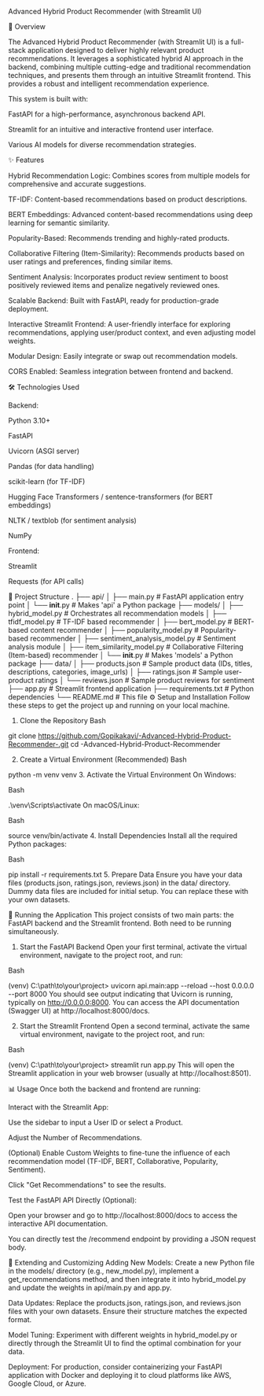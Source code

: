 Advanced Hybrid Product Recommender (with Streamlit UI)

🚀 Overview

The Advanced Hybrid Product Recommender (with Streamlit UI) is a full-stack application designed to deliver highly relevant product recommendations. It leverages a sophisticated hybrid AI approach in the backend, combining multiple cutting-edge and traditional recommendation techniques, and presents them through an intuitive Streamlit frontend. This provides a robust and intelligent recommendation experience.

This system is built with:

FastAPI for a high-performance, asynchronous backend API.

Streamlit for an intuitive and interactive frontend user interface.

Various AI models for diverse recommendation strategies.

✨ Features

Hybrid Recommendation Logic: Combines scores from multiple models for comprehensive and accurate suggestions.

TF-IDF: Content-based recommendations based on product descriptions.

BERT Embeddings: Advanced content-based recommendations using deep learning for semantic similarity.

Popularity-Based: Recommends trending and highly-rated products.

Collaborative Filtering (Item-Similarity): Recommends products based on user ratings and preferences, finding similar items.

Sentiment Analysis: Incorporates product review sentiment to boost positively reviewed items and penalize negatively reviewed ones.

Scalable Backend: Built with FastAPI, ready for production-grade deployment.

Interactive Streamlit Frontend: A user-friendly interface for exploring recommendations, applying user/product context, and even adjusting model weights.

Modular Design: Easily integrate or swap out recommendation models.

CORS Enabled: Seamless integration between frontend and backend.

🛠️ Technologies Used

Backend:

Python 3.10+

FastAPI

Uvicorn (ASGI server)

Pandas (for data handling)

scikit-learn (for TF-IDF)

Hugging Face Transformers / sentence-transformers (for BERT embeddings)

NLTK / textblob (for sentiment analysis)

NumPy

Frontend:

Streamlit

Requests (for API calls)

📂 Project Structure
.
├── api/
│   ├── main.py                 # FastAPI application entry point
│   └── __init__.py             # Makes 'api' a Python package
├── models/
│   ├── hybrid_model.py         # Orchestrates all recommendation models
│   ├── tfidf_model.py          # TF-IDF based recommender
│   ├── bert_model.py           # BERT-based content recommender
│   ├── popularity_model.py     # Popularity-based recommender
│   ├── sentiment_analysis_model.py # Sentiment analysis module
│   ├── item_similarity_model.py # Collaborative Filtering (Item-based) recommender
│   └── __init__.py             # Makes 'models' a Python package
├── data/
│   ├── products.json           # Sample product data (IDs, titles, descriptions, categories, image_urls)
│   ├── ratings.json            # Sample user-product ratings
│   └── reviews.json            # Sample product reviews for sentiment
├── app.py                      # Streamlit frontend application
├── requirements.txt            # Python dependencies
└── README.md                   # This file
⚙️ Setup and Installation
Follow these steps to get the project up and running on your local machine.

1. Clone the Repository
Bash

git clone https://github.com/Gopikakavi/-Advanced-Hybrid-Product-Recommender-.git
cd -Advanced-Hybrid-Product-Recommender


2. Create a Virtual Environment (Recommended)
Bash

python -m venv venv
3. Activate the Virtual Environment
On Windows:

Bash

.\venv\Scripts\activate
On macOS/Linux:

Bash

source venv/bin/activate
4. Install Dependencies
Install all the required Python packages:

Bash

pip install -r requirements.txt
5. Prepare Data
Ensure you have your data files (products.json, ratings.json, reviews.json) in the data/ directory. Dummy data files are included for initial setup. You can replace these with your own datasets.

🚀 Running the Application
This project consists of two main parts: the FastAPI backend and the Streamlit frontend. Both need to be running simultaneously.

1. Start the FastAPI Backend
Open your first terminal, activate the virtual environment, navigate to the project root, and run:

Bash

(venv) C:\path\to\your\project> uvicorn api.main:app --reload --host 0.0.0.0 --port 8000
You should see output indicating that Uvicorn is running, typically on http://0.0.0.0:8000. You can access the API documentation (Swagger UI) at http://localhost:8000/docs.

2. Start the Streamlit Frontend
Open a second terminal, activate the same virtual environment, navigate to the project root, and run:

Bash

(venv) C:\path\to\your\project> streamlit run app.py
This will open the Streamlit application in your web browser (usually at http://localhost:8501).

📊 Usage
Once both the backend and frontend are running:

Interact with the Streamlit App:

Use the sidebar to input a User ID or select a Product.

Adjust the Number of Recommendations.

(Optional) Enable Custom Weights to fine-tune the influence of each recommendation model (TF-IDF, BERT, Collaborative, Popularity, Sentiment).

Click "Get Recommendations" to see the results.

Test the FastAPI API Directly (Optional):

Open your browser and go to http://localhost:8000/docs to access the interactive API documentation.

You can directly test the /recommend endpoint by providing a JSON request body.

📝 Extending and Customizing
Adding New Models: Create a new Python file in the models/ directory (e.g., new_model.py), implement a get_recommendations method, and then integrate it into hybrid_model.py and update the weights in api/main.py and app.py.

Data Updates: Replace the products.json, ratings.json, and reviews.json files with your own datasets. Ensure their structure matches the expected format.

Model Tuning: Experiment with different weights in hybrid_model.py or directly through the Streamlit UI to find the optimal combination for your data.

Deployment: For production, consider containerizing your FastAPI application with Docker and deploying it to cloud platforms like AWS, Google Cloud, or Azure.

